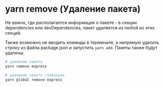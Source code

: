 # yarn remove (Удаление пакета)

Не важно, где располагается информация о пакете - в секции dependencies или devDependencies, пакет удаляется из любой из этих секций.

Также возможно не вводить команды в терминале, а напрямую удалить строку из файла package.json и запустить `yarn add`.
Пакеты также будут удалены.

```bash
# удаление пакета
yarn remove express

# удаление пакета глобально
yarn global remove express
```

